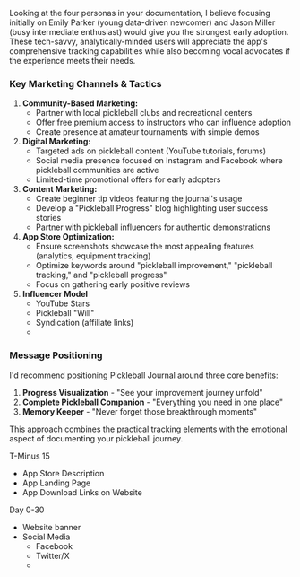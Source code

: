 
Looking at the four personas in your documentation, I believe focusing initially on Emily Parker (young data-driven newcomer) and Jason Miller (busy intermediate enthusiast) would give you the strongest early adoption. These tech-savvy, analytically-minded users will appreciate the app's comprehensive tracking capabilities while also becoming vocal advocates if the experience meets their needs.

### Key Marketing Channels & Tactics
1. **Community-Based Marketing:**
    - Partner with local pickleball clubs and recreational centers
    - Offer free premium access to instructors who can influence adoption
    - Create presence at amateur tournaments with simple demos
2. **Digital Marketing:**
    - Targeted ads on pickleball content (YouTube tutorials, forums)
    - Social media presence focused on Instagram and Facebook where pickleball communities are active
    - Limited-time promotional offers for early adopters
3. **Content Marketing:**
    - Create beginner tip videos featuring the journal's usage
    - Develop a "Pickleball Progress" blog highlighting user success stories
    - Partner with pickleball influencers for authentic demonstrations
4. **App Store Optimization:**
    - Ensure screenshots showcase the most appealing features (analytics, equipment tracking)
    - Optimize keywords around "pickleball improvement," "pickleball tracking," and "pickleball progress"
    - Focus on gathering early positive reviews
5. **Influencer Model**
	- YouTube Stars
	- Pickleball "Will"
	- Syndication (affiliate links)
	- 
### Message Positioning
I'd recommend positioning Pickleball Journal around three core benefits:
1. **Progress Visualization** - "See your improvement journey unfold"
2. **Complete Pickleball Companion** - "Everything you need in one place"
3. **Memory Keeper** - "Never forget those breakthrough moments"

This approach combines the practical tracking elements with the emotional aspect of documenting your pickleball journey.


T-Minus 15 
- App Store Description
- App Landing Page
- App Download Links on Website

Day 0-30
- Website banner
- Social Media 
	- Facebook
	- Twitter/X
	- 

